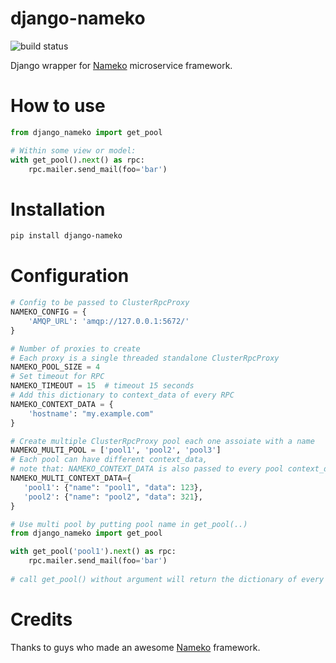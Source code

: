 # django-nameko

![build status](https://api.travis-ci.org/and3rson/django-nameko.svg)

Django wrapper for [Nameko] microservice framework.

# How to use

```python
from django_nameko import get_pool           

# Within some view or model:
with get_pool().next() as rpc:
    rpc.mailer.send_mail(foo='bar')
```

# Installation

```sh
pip install django-nameko
```

# Configuration

```python
# Config to be passed to ClusterRpcProxy 
NAMEKO_CONFIG = { 
    'AMQP_URL': 'amqp://127.0.0.1:5672/'
}  

# Number of proxies to create 
# Each proxy is a single threaded standalone ClusterRpcProxy
NAMEKO_POOL_SIZE = 4
# Set timeout for RPC
NAMEKO_TIMEOUT = 15  # timeout 15 seconds
# Add this dictionary to context_data of every RPC
NAMEKO_CONTEXT_DATA = {
    'hostname': "my.example.com"
}

# Create multiple ClusterRpcProxy pool each one assoiate with a name
NAMEKO_MULTI_POOL = ['pool1', 'pool2', 'pool3']
# Each pool can have different context_data, 
# note that: NAMEKO_CONTEXT_DATA is also passed to every pool context_data
NAMEKO_MULTI_CONTEXT_DATA={
   'pool1': {"name": "pool1", "data": 123},
   'pool2': {"name": "pool2", "data": 321},
}

# Use multi pool by putting pool name in get_pool(..)
from django_nameko import get_pool

with get_pool('pool1').next() as rpc:
    rpc.mailer.send_mail(foo='bar')
    
# call get_pool() without argument will return the dictionary of every pool


```

# Credits
Thanks to guys who made an awesome [Nameko] framework.

[Nameko]: https://github.com/nameko/nameko
